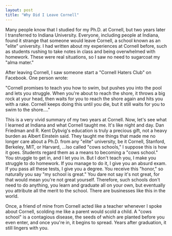 ```yaml
---
layout: post
title: "Why Did I Leave Cornell"
---
```



Many people know that I studied for my Ph.D. at Cornell, but two years later I transferred to Indiana University. Everyone, including people at Indiana, found it strange that someone would leave Cornell, a school known as an "elite" university. I had written about my experiences at Cornell before, such as students rushing to take notes in class and being overwhelmed with homework. These were real situations, so I saw no need to sugarcoat my "alma mater."

After leaving Cornell, I saw someone start a "Cornell Haters Club" on Facebook. One person wrote:

"Cornell promises to teach you how to swim, but pushes you into the pool and lets you struggle. When you're about to reach the shore, it throws a big rock at your head, then waits for you to reach the shore again and hits you with a rake. Cornell keeps doing this until you die, but it still waits for you to swim to the shore...."

This is a very vivid summary of my two years at Cornell. Now, let's see what I learned at Indiana and what Cornell taught me. It's like night and day. Dan Friedman and R. Kent Dybvig's education is truly a precious gift, not a heavy burden as Albert Einstein said. They taught me things that made me no longer care about a Ph.D. from any "elite" university, be it Cornell, Stanford, Berkeley, MIT, or Harvard, ...lso called "cows schools," I suppose this is how it goes. Students regard them as a means to becoming a "cows school." You struggle to get in, and I let you in. But I don't teach you, I make you struggle to do homework. If you manage to do it, I give you an absurd exam. If you pass all these tests, I give you a degree. You receive this "honor," so naturally you say "my school is great." You dare not say it's not great, for that would mean you're not great yourself. Therefore, such schools don't need to do anything, you learn and graduate all on your own, but eventually you attribute all the merit to the school. There are businesses like this in the world.

Once, a friend of mine from Cornell acted like a teacher whenever I spoke about Cornell, scolding me like a parent would scold a child. A "cows school" is a contagious disease, the seeds of which are planted before you even enter, and once you're in, it begins to spread. Years after graduation, it still lingers with you.